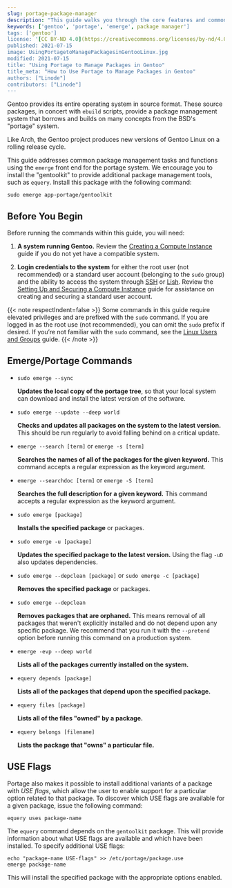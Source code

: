 ```yaml
---
slug: portage-package-manager
description: "This guide walks you through the core features and common features of Portage, the default package manager on Gentoo linux, so you can install software on your system."
keywords: ['gentoo', 'portage', 'emerge', package manager']
tags: ['gentoo']
license: '[CC BY-ND 4.0](https://creativecommons.org/licenses/by-nd/4.0)'
published: 2021-07-15
image: UsingPortagetoManagePackagesinGentooLinux.jpg
modified: 2021-07-15
title: "Using Portage to Manage Packages in Gentoo"
title_meta: "How to Use Portage to Manage Packages in Gentoo"
authors: ["Linode"]
contributors: ["Linode"]
---
```


Gentoo provides its entire operating system in source format. These source packages, in concert with `ebuild` scripts, provide a package management system that borrows and builds on many concepts from the BSD's "portage" system.

Like Arch, the Gentoo project produces new versions of Gentoo Linux on a rolling release cycle.

This guide addresses common package management tasks and functions using the `emerge` front end for the portage system. We encourage you to install the "gentoolkit" to provide additional package management tools, such as `equery`. Install this package with the following command:

    sudo emerge app-portage/gentoolkit

## Before You Begin

Before running the commands within this guide, you will need:

1. **A system running Gentoo.** Review the [Creating a Compute Instance](/docs/products/compute/compute-instances/guides/create/) guide if you do not yet have a compatible system.

1. **Login credentials to the system** for either the root user (not recommended) or a standard user account (belonging to the `sudo` group) and the ability to access the system through [SSH](/docs/guides/connect-to-server-over-ssh/) or [Lish](/docs/products/compute/compute-instances/guides/lish/). Review the [Setting Up and Securing a Compute Instance](/docs/products/compute/compute-instances/guides/set-up-and-secure/) guide for assistance on creating and securing a standard user account.

{{< note respectIndent=false >}}
Some commands in this guide require elevated privileges and are prefixed with the `sudo` command. If you are logged in as the root use (not recommended), you can omit the `sudo` prefix if desired. If you’re not familiar with the `sudo` command, see the [Linux Users and Groups](/docs/guides/linux-users-and-groups/#understanding-the-sudo-linux-group-and-user) guide.
{{< /note >}}

## Emerge/Portage Commands

-   `sudo emerge --sync`

    **Updates the local copy of the portage tree**, so that your local system can download and install the latest version of the software.

-   `sudo emerge --update --deep world`

    **Checks and updates all packages on the system to the latest version.** This should be run regularly to avoid falling behind on a critical update.

-   `emerge --search [term]` or `emerge -s [term]`

    **Searches the names of all of the packages for the given keyword.** This command accepts a regular expression as the keyword argument.

-   `emerge --searchdoc [term]` or `emerge -S [term]`

    **Searches the full description for a given keyword.** This command accepts a regular expression as the keyword argument.

-   `sudo emerge [package]`

    **Installs the specified package** or packages.

-   `sudo emerge -u [package]`

    **Updates the specified package to the latest version.** Using the flag `-uD` also updates dependencies.

-   `sudo emerge --depclean [package]` or `sudo emerge -c [package]`

    **Removes the specified package** or packages.

-   `sudo emerge --depclean`

    **Removes packages that are orphaned.** This means removal of all packages that weren't explicitly installed and do not depend upon any specific package. We recommend that you run it with the `--pretend` option before running this command on a production system.

-   `emerge -evp --deep world`

    **Lists all of the packages currently installed on the system.**

-   `equery depends [package]`

    **Lists all of the packages that depend upon the specified package.**

-   `equery files [package]`

    **Lists all of the files "owned" by a package.**

-   `equery belongs [filename]`

    **Lists the package that "owns" a particular file.**

## USE Flags

Portage also makes it possible to install additional variants of a package with *USE flags*, which allow the user to enable support for a particular option related to that package. To discover which USE flags are available for a given package, issue the following command:

    equery uses package-name

The `equery` command depends on the `gentoolkit` package. This will provide information about what USE flags are available and which have been installed. To specify additional USE flags:

    echo "package-name USE-flags" >> /etc/portage/package.use
    emerge package-name

This will install the specified package with the appropriate options enabled.

